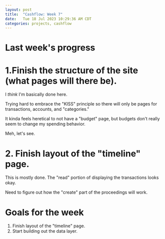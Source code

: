 ```yaml
---
layout: post
title:  "Cashflow: Week 7"
date:   Tue 18 Jul 2023 10:29:36 AM CDT
categories: projects, cashflow
---
```

# Last week's progress

# 1.Finish the structure of the site (what pages will there be).
I _think_ I'm basically done here.

Trying hard to embrace the "KISS" principle so there will only be pages for transactions, accounts, and "categories."

It kinda feels heretical to not have a "budget" page, but budgets don't really seem to change my spending behavior.

Meh, let's see.

# 2. Finish layout of the "timeline" page.
This is mostly done. The "read" portion of displaying the transactions looks okay.

Need to figure out how the "create" part of the proceedings will work.

# Goals for the week
1. Finish layout of the "timeline" page.
2. Start building out the data layer.
